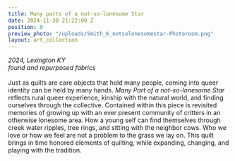 ```yaml
---
title: Many parts of a not-so-lonesome Star
date: 2024-11-30 21:22:00 Z
position: 0
preview_photo: "/uploads/Smith_K_notsolonesomestar-Photoroom.png"
layout: art_collection
---
```


*2024, Lexington KY* <br>
*found and repurposed fabrics* <br>
<br>
Just as quilts are care objects that hold many people, coming into queer identity can be held by many hands. *Many Part of a not-so-lonesome Star* reflects rural queer experience, kinship with the natural world, and finding ourselves through the collective. Contained within this piece is revisited memories of growing up with an ever present community of critters in an otherwise lonesome area. How a young self can find themselves through creek water ripples, tree rings, and sitting with the neighbor cows. Who we love or how we feel are not a problem to the grass we lay on. This quilt brings in time honored elements of quilting, while expanding, changing, and playing with the tradition.